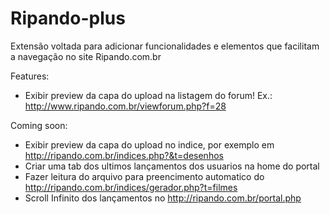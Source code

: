 Ripando-plus
============

Extensão voltada para adicionar funcionalidades e elementos que facilitam a navegação no site Ripando.com.br

Features:
- Exibir preview da capa do upload na listagem do forum! Ex.: http://www.ripando.com.br/viewforum.php?f=28

Coming soon:
- Exibir preview da capa do upload no indice, por exemplo em http://ripando.com.br/indices.php?&t=desenhos
- Criar uma tab dos ultimos lançamentos dos usuarios na home do portal
- Fazer leitura do arquivo para preencimento automatico do http://ripando.com.br/indices/gerador.php?t=filmes
- Scroll Infinito dos lançamentos no http://ripando.com.br/portal.php
